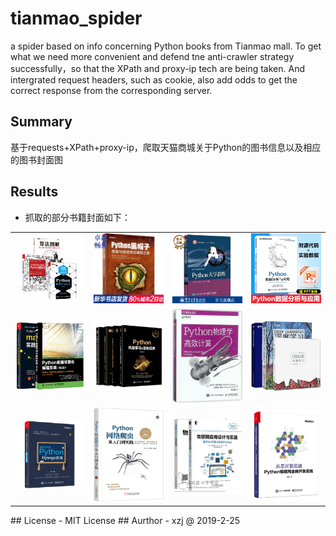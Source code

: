 # tianmao_spider
a spider based on info concerning Python books from Tianmao mall.
To get what we need more convenient and defend tne anti-crawler strategy successfully，so that
the XPath and proxy-ip tech are being taken. And intergrated request headers, such as cookie,
also add odds to get the correct response from the corresponding server.
## Summary
基于requests+XPath+proxy-ip，爬取天猫商城关于Python的图书信息以及相应的图书封面图
## Results

-   抓取的部分书籍封面如下：
    

<table>
   <tr>
       <td>
            <img src="./Python_book_imgs/3本 Python机器学习算法+你也能看得懂的Python算法书+算法图解 python核心编程数据结构与算法书籍python语言编程教程算法技巧书.jpg" width="200">
       </td>
       <td>
           <img src="./Python_book_imgs/天猫  Python黑帽子：黑客与渗透测试编程之道  书籍 计算机.jpg" width="200">
       </td>
       <td>
         <img src="./Python_book_imgs/Python大学教程 吕云翔 赵天宇 张元 著 Python基础教程书籍 Python语言程序设计方法及其应用 python基础语法 计算机教材.jpg" width="200">
       </td>
       <td>
         <img src="./Python_book_imgs/Python数据分析与应用 NumPy数值计算基础教程书籍 Matplotlib数据可视化基础 pandas统计分析 pandas进行数据预处理算法教程书籍.jpg" width="200">
        </td>
   </tr>
    <tr>
       <td>
            <img src="./Python_book_imgs/Python数据可视化之matplotlib实践+Python数据可视化编程实战 第2版第二版 2册 python数据分析书 Python编程语言入门教程图书籍.jpg" width="200">
       </td>
       <td>
           <img src="./Python_book_imgs/Python机器学习与量化投资+零起点 Python大数据与量化交易+机器学习快速入门+TensorFlow快速入门 共4册Python量化投资入门图书籍.jpg" width="200">
       </td>
       <td>
         <img src="./Python_book_imgs/Python物理学高效计算.jpg" width="200">
         </td>
        <td>
         <img src="./Python_book_imgs/Python神经网络编程+深度学习中文版+机器学习 3册套装 人工智能深度学习入门书 AI圣经 神经网络机器学习方法 python学习教程书籍.jpg" width="200">
         </td>
   </tr>
   <tr>
 <td>
     <img src="./Python_book_imgs/跟老齐学Python：Django实战 Python数据分析 python机器学习大数据分析书籍python从入门到实战python语言编程基础教程.jpg" width="200">
 </td>
 <td>
 <img src="./Python_book_imgs/正版包邮 Python网络爬虫从入门到实践 唐松陈智铨 书店 编程语言与程序设计书籍.jpg" width="200">
 </td>
 <td>
 <img src="./Python_book_imgs/物联网Python开发实战+物联网应用设计与实战 基于AVR单片机和Python 物联网设备设计制作教程书籍 智能物联网项目开发 物联网技术.png" width="200">
 </td>
 <td>
 <img src="./Python_book_imgs/从芯片到云端 Python物联网全栈开发实践 python全栈开发 物联网设备云计算数据分析工程 框架软硬件编程序设计.jpg" width="200">
 </td>
 </tr>
</table>
## License
 - MIT License 
## Aurthor
- xzj @ 2019-2-25
